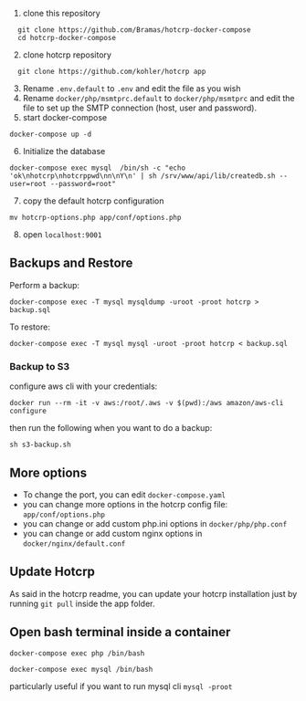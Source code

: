 


1. clone this repository
  ```
    git clone https://github.com/Bramas/hotcrp-docker-compose
    cd hotcrp-docker-compose
  ```
2. clone hotcrp repository 
  ```
    git clone https://github.com/kohler/hotcrp app
  ```
3. Rename `.env.default` to `.env` and edit the file as you wish
4. Rename `docker/php/msmtprc.default` to `docker/php/msmtprc` and edit the file to set up the SMTP connection (host, user and password). 
5. start docker-compose
  ```
  docker-compose up -d
  ```
6. Initialize the database
  ```
  docker-compose exec mysql  /bin/sh -c "echo 'ok\nhotcrp\nhotcrppwd\nn\nY\n' | sh /srv/www/api/lib/createdb.sh --user=root --password=root"
  ```
7. copy the default hotcrp configuration
  ```
  mv hotcrp-options.php app/conf/options.php
  ```
8. open `localhost:9001`


## Backups and Restore

Perform a backup:
```
docker-compose exec -T mysql mysqldump -uroot -proot hotcrp > backup.sql
```

To restore:
```
docker-compose exec -T mysql mysql -uroot -proot hotcrp < backup.sql
```

### Backup to S3
configure aws cli with your credentials:
```
docker run --rm -it -v aws:/root/.aws -v $(pwd):/aws amazon/aws-cli configure
```

then run the following when you want to do a backup:
```
sh s3-backup.sh
```

## More options

* To change the port, you can edit `docker-compose.yaml`
* you can change more options in the hotcrp config file: `app/conf/options.php`
* you can change or add custom php.ini options in `docker/php/php.conf`
* you can change or add custom nginx options in `docker/nginx/default.conf`


## Update Hotcrp
As said in the hotcrp readme, you can update your hotcrp installation just by running `git pull` inside the app folder.


## Open bash terminal inside a container

```
docker-compose exec php /bin/bash
```


```
docker-compose exec mysql /bin/bash
```
particularly useful if you want to run mysql cli `mysql -proot`
